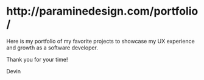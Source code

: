 <h1> http://paraminedesign.com/portfolio/ </h1>

Here is my portfolio of my favorite projects to showcase my UX experience and growth as a software developer.

Thank you for your time!

Devin
